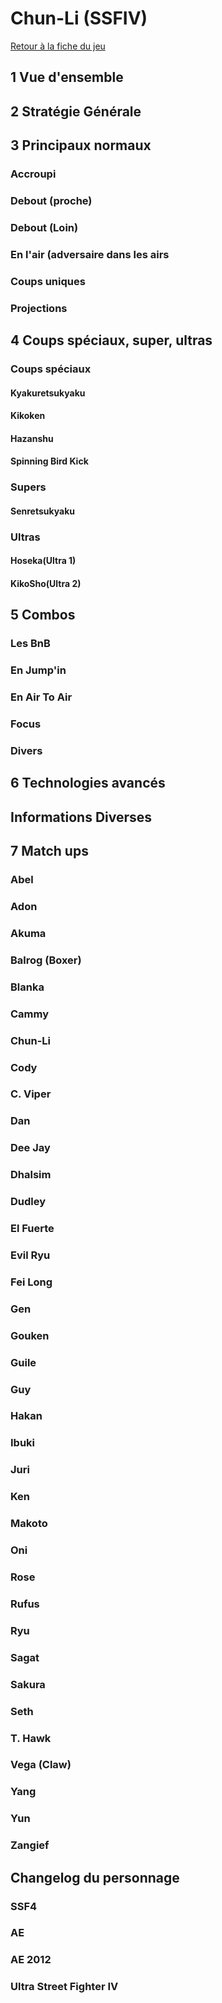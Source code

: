# Chun-Li (SSFIV)

[Retour à la fiche du
jeu](http://wiki.basgrospoing.fr/index.php/Super_Street_Fighter_IV)

## 1 Vue d'ensemble

## 2 Stratégie Générale

## 3 Principaux normaux

### Accroupi

### Debout (proche)

### Debout (Loin)

### En l'air (adversaire dans les airs

### Coups uniques

### Projections

## 4 Coups spéciaux, super, ultras

### Coups spéciaux

#### Kyakuretsukyaku

#### Kikoken

#### Hazanshu

#### Spinning Bird Kick

### Supers

#### Senretsukyaku

### Ultras

#### Hoseka(Ultra 1)

#### KikoSho(Ultra 2)

## 5 Combos

### Les BnB

### En Jump'in

### En Air To Air

### Focus

### Divers

## 6 Technologies avancés

## Informations Diverses

## 7 Match ups

### Abel

### Adon

### Akuma

### Balrog (Boxer)

### Blanka

### Cammy

### Chun-Li

### Cody

### C. Viper

### Dan

### Dee Jay

### Dhalsim

### Dudley

### El Fuerte

### Evil Ryu

### Fei Long

### Gen

### Gouken

### Guile

### Guy

### Hakan

### Ibuki

### Juri

### Ken

### Makoto

### Oni

### Rose

### Rufus

### Ryu

### Sagat

### Sakura

### Seth

### T. Hawk

### Vega (Claw)

### Yang

### Yun

### Zangief

## Changelog du personnage

### SSF4

### AE

### AE 2012

### Ultra Street Fighter IV
